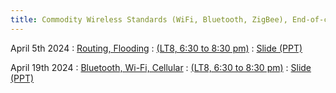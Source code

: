 ```yaml
---
title: Commodity Wireless Standards (WiFi, Bluetooth, ZigBee), End-of-course
---
```


April 5th 2024
: [Routing, Flooding](#)
  : [(LT8, 6:30 to 8:30 pm)](#)
  : [Slide (PPT)](https://weiserlab.github.io/wirelessnetworking/CS4222_Lecture10.pptx)


April 19th 2024
: [Bluetooth, Wi-Fi, Cellular](#)
  : [(LT8, 6:30 to 8:30 pm)](#)
  : [Slide (PPT)](https://weiserlab.github.io/wirelessnetworking/CS4222_Lecture11.pptx)



